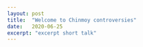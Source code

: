 ```yaml
---
layout: post
title:  "Welcome to Chinmoy controversies"
date:   2020-06-25
excerpt: "excerpt short talk"
---
```

